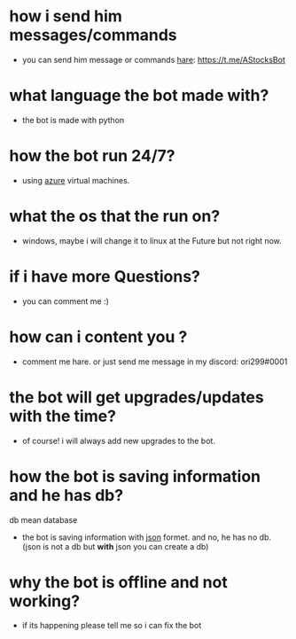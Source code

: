 # how i send him messages/commands
- you can send him message or commands [hare](https://t.me/AStocksBot): https://t.me/AStocksBot

# what language the bot made with?
- the bot is made with python 

# how the bot run 24/7? 
- using [azure](https://azure.microsoft.com/en-us/) virtual machines.

# what the os that the run on?
- windows, maybe i will change it to linux at the Future but not right now.

# if i have more Questions?
- you can comment me :)

# how can i content you ?
- comment me hare. or just send me message in my discord: ori299#0001

# the bot will get upgrades/updates with the time?
- of course! i will always add new upgrades to the bot.

# how the bot is saving information and he has db?
db mean database
- the bot is saving information with [json](https://en.wikipedia.org/wiki/JSON) formet. and no, he has no db. (json is not a db but **with** json you can create a db)
# why the bot is offline and not working?
- if its happening please tell me so i can fix the bot 
